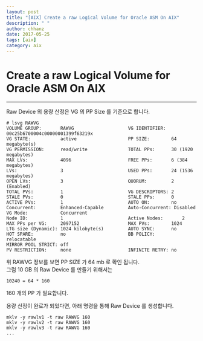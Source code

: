 ```yaml
---
layout: post
title: "[AIX] Create a raw Logical Volume for Oracle ASM On AIX"
description: " "
author: chhanz
date: 2017-05-25
tags: [aix]
category: aix
---
```


# Create a raw Logical Volume for Oracle ASM On AIX
* * *

Raw Device 의 용량 산정은 VG 의 PP Size 를 기준으로 합니다.

```
# lsvg RAWVG
VOLUME GROUP:       RAWVG                    VG IDENTIFIER:  00c25b6700004c00000001399f63219x
VG STATE:           active                   PP SIZE:        64 megabyte(s)
VG PERMISSION:      read/write               TOTAL PPs:      30 (1920 megabytes)
MAX LVs:            4096                     FREE PPs:       6 (384 megabytes)
LVs:                3                        USED PPs:       24 (1536 megabytes)
OPEN LVs:           3                        QUORUM:         2 (Enabled)
TOTAL PVs:          1                        VG DESCRIPTORS: 2
STALE PVs:          0                        STALE PPs:      0
ACTIVE PVs:         1                        AUTO ON:        no
Concurrent:         Enhanced-Capable         Auto-Concurrent: Disabled
VG Mode:            Concurrent                               
Node ID:            1                        Active Nodes:       2 
MAX PPs per VG:     2097152                  MAX PVs:        1024
LTG size (Dynamic): 1024 kilobyte(s)         AUTO SYNC:      no
HOT SPARE:          no                       BB POLICY:      relocatable 
MIRROR POOL STRICT: off                                       
PV RESTRICTION:     none                     INFINITE RETRY: no
```

위 RAWVG 정보를 보면 PP SIZE 가 64 mb 로 확인 됩니다.   
그럼 10 GB 의 Raw Device 를 만들기 위해서는   
```
10240 = 64 * 160
```
160 개의 PP 가 필요합니다.   


용량 산정이 완료가 되었다면, 아래 명령을 통해 Raw Device 를 생성합니다.   
```
mklv -y rawlv1 -t raw RAWVG 160
mklv -y rawlv2 -t raw RAWVG 160
mklv -y rawlv3 -t raw RAWVG 160
...
```

